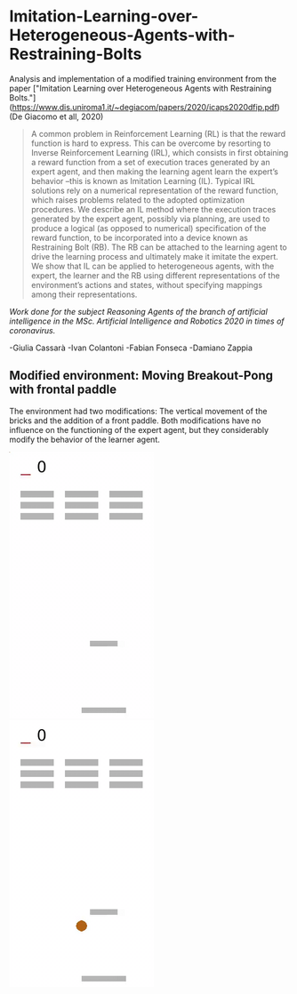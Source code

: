# Imitation-Learning-over-Heterogeneous-Agents-with-Restraining-Bolts
Analysis and implementation of a modified training environment from the paper ["Imitation Learning over Heterogeneous Agents with Restraining Bolts."] (https://www.dis.uniroma1.it/~degiacom/papers/2020/icaps2020dfip.pdf)(De Giacomo et all, 2020)

>A common problem in Reinforcement Learning (RL) is that the reward function is hard to express. This can be overcome by resorting to Inverse Reinforcement Learning (IRL), which consists in first obtaining a reward function from a set of execution traces generated by an expert agent, and then making the learning agent learn the expert’s behavior –this is known as Imitation Learning (IL). Typical IRL solutions rely on a numerical representation of the reward function, which raises problems related to the adopted optimization procedures. We describe an IL method where the execution traces generated by the expert agent, possibly via planning, are used to produce a logical (as opposed to numerical) specification of the reward function, to be incorporated into a device known as Restraining Bolt (RB). The RB can be attached to the learning agent to drive the learning process and ultimately make it imitate the expert. We show that IL can be applied to heterogeneous agents, with the expert, the learner and the RB using different representations of the environment’s actions and states, without specifying mappings among their representations. 

*Work done for the subject Reasoning Agents of the branch of artificial intelligence in the MSc. Artificial Intelligence and Robotics 2020 in times of coronavirus.*

-Giulia Cassarà
-Ivan Colantoni
-Fabian Fonseca
-Damiano Zappia

## Modified environment: Moving Breakout-Pong with frontal paddle
The environment had two modifications: The vertical movement of the bricks and the addition of a front paddle. Both modifications have no influence on the functioning of the expert agent, but they considerably modify the behavior of the learner agent.

![](./Implementation/experiments/breakout-output-high-reward/expert/videos/high-reward-expert.gif)
![](./Implementation/experiments/breakout-output-high-reward/learner/videos/high-reward-learner.gif)

